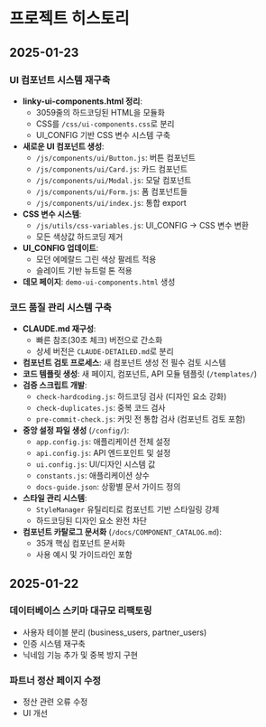 # 프로젝트 히스토리

## 2025-01-23
### UI 컴포넌트 시스템 재구축
- **linky-ui-components.html 정리**:
  - 3059줄의 하드코딩된 HTML을 모듈화
  - CSS를 `/css/ui-components.css`로 분리
  - UI_CONFIG 기반 CSS 변수 시스템 구축
- **새로운 UI 컴포넌트 생성**:
  - `/js/components/ui/Button.js`: 버튼 컴포넌트
  - `/js/components/ui/Card.js`: 카드 컴포넌트
  - `/js/components/ui/Modal.js`: 모달 컴포넌트
  - `/js/components/ui/Form.js`: 폼 컴포넌트들
  - `/js/components/ui/index.js`: 통합 export
- **CSS 변수 시스템**:
  - `/js/utils/css-variables.js`: UI_CONFIG → CSS 변수 변환
  - 모든 색상값 하드코딩 제거
- **UI_CONFIG 업데이트**:
  - 모던 에메랄드 그린 색상 팔레트 적용
  - 슬레이트 기반 뉴트럴 톤 적용
- **데모 페이지**: `demo-ui-components.html` 생성

### 코드 품질 관리 시스템 구축
- **CLAUDE.md 재구성**: 
  - 빠른 참조(30초 체크) 버전으로 간소화
  - 상세 버전은 `CLAUDE-DETAILED.md`로 분리
- **컴포넌트 검토 프로세스**: 새 컴포넌트 생성 전 필수 검토 시스템
- **코드 템플릿 생성**: 새 페이지, 컴포넌트, API 모듈 템플릿 (`/templates/`)
- **검증 스크립트 개발**:
  - `check-hardcoding.js`: 하드코딩 검사 (디자인 요소 강화)
  - `check-duplicates.js`: 중복 코드 검사  
  - `pre-commit-check.js`: 커밋 전 통합 검사 (컴포넌트 검토 포함)
- **중앙 설정 파일 생성** (`/config/`):
  - `app.config.js`: 애플리케이션 전체 설정
  - `api.config.js`: API 엔드포인트 및 설정
  - `ui.config.js`: UI/디자인 시스템 값
  - `constants.js`: 애플리케이션 상수
  - `docs-guide.json`: 상황별 문서 가이드 정의
- **스타일 관리 시스템**: 
  - `StyleManager` 유틸리티로 컴포넌트 기반 스타일링 강제
  - 하드코딩된 디자인 요소 완전 차단
- **컴포넌트 카탈로그 문서화** (`/docs/COMPONENT_CATALOG.md`):
  - 35개 핵심 컴포넌트 문서화
  - 사용 예시 및 가이드라인 포함

## 2025-01-22
### 데이터베이스 스키마 대규모 리팩토링
- 사용자 테이블 분리 (business_users, partner_users)
- 인증 시스템 재구축
- 닉네임 기능 추가 및 중복 방지 구현

### 파트너 정산 페이지 수정
- 정산 관련 오류 수정
- UI 개선